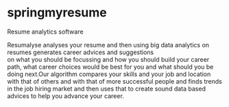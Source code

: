 springmyresume
==============

Resume analytics software
 
Resumalyse analyses your resume and then using big data analytics on resumes generates career advices and suggestions  
on what you should be focussing and how you should build your career path, what career choices would be best for you and 
what should you be doing next.Our algorithm compares your skills and your job and location with that of others and with 
that of more successful people and finds trends in the job hiring market and then uses that to create sound data based 
advices to help you advance your career.
